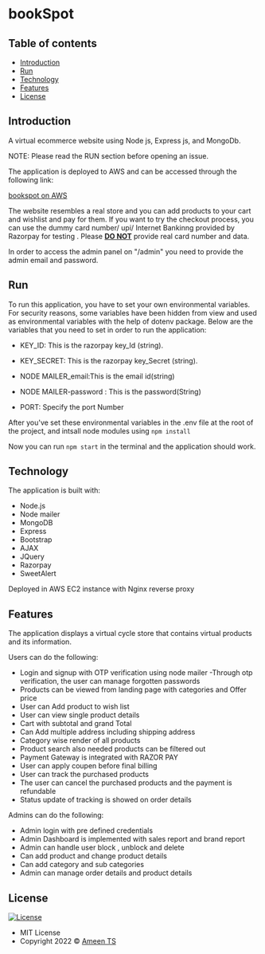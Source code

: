 # bookSpot

## Table of contents

- [Introduction](#introduction)
- [Run](#run)
- [Technology](#technology)
- [Features](#features)
- [License](#license)

## Introduction

A virtual ecommerce website using Node js, Express js, and MongoDb.

NOTE: Please read the RUN section before opening an issue.

The application is deployed to AWS and can be accessed through the following link:

[bookspot on AWS](https://bookspot.shop/)

The website resembles a real store and you can add products to your cart and wishlist and pay for them. If you want to try the checkout process, you can use the dummy card number/ upi/ Internet Bankinng provided by Razorpay for testing . Please <u><b>DO NOT</b></u> provide real card number and data.

In order to access the admin panel on "/admin" you need to provide the admin email and password.


## Run

To run this application, you have to set your own environmental variables. For security reasons, some variables have been hidden from view and used as environmental variables with the help of dotenv package. Below are the variables that you need to set in order to run the application:

- KEY_ID:     This is the razorpay key_Id (string).

- KEY_SECRET:  This is the razorpay key_Secret (string).

- NODE MAILER_email:This is the email id(string)

- NODE MAILER-password : This is the password(String)

- PORT: Specify the port Number

After you've set these environmental variables in the .env file at the root of the project, and intsall node modules using  `npm install`

Now you can run `npm start` in the terminal and the application should work.

## Technology

The application is built with:

- Node.js 
- Node mailer
- MongoDB
- Express 
- Bootstrap 
- AJAX
- JQuery
- Razorpay
- SweetAlert

Deployed in AWS EC2 instance with Nginx reverse proxy

## Features

The application displays a virtual cycle store that contains virtual products and its information.

Users can do the following:

- Login and signup with OTP verification using node mailer
-Through otp verification, the user can manage forgotten passwords
- Products can be viewed from landing page with categories and Offer price
- User can Add product to wish list
- User can view single product details
- Cart with subtotal and grand Total
- Can Add multiple address including shipping address
- Category wise render of all products
- Product search also needed products can be filtered out
- Payment Gateway is integrated with RAZOR PAY
- User can apply coupen before final billing
- User can track the purchased products
- The user can cancel the purchased products and the payment is refundable
- Status update of tracking is showed on order details

Admins can do the following:

- Admin login with pre defined credentials
- Admin Dashboard is implemented with sales report and brand report
- Admin can handle user block , unblock and delete
- Can add product and change product details
- Can add category and sub categories
- Admin can manage order details and product details

## License

[![License](https://img.shields.io/:License-MIT-blue.svg?style=flat-square)](http://badges.mit-license.org)

- MIT License
- Copyright 2022 © [Ameen TS](https://github.com/AMEEN-TS)


